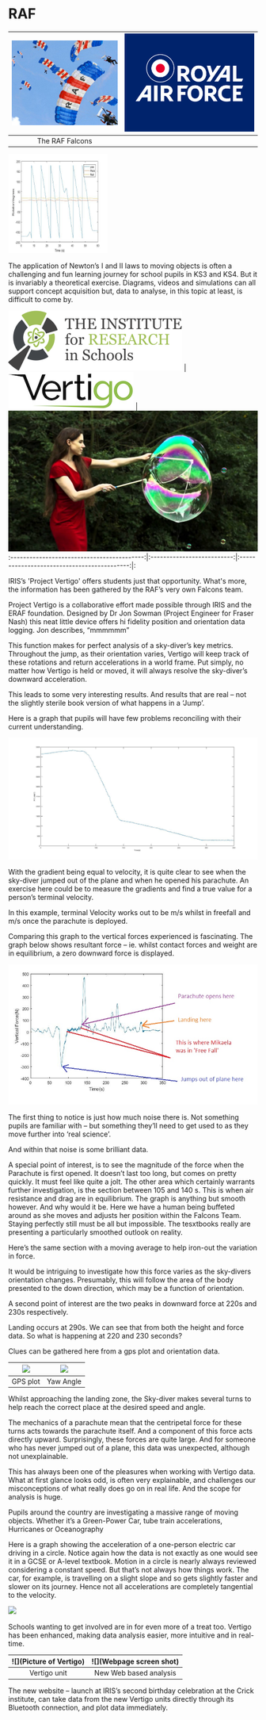 


# RAF


![](RAF-Falcons.jpg)                    |  ![](RAF_logo.jpg)       | 
:--------------------------------------:|:------------------------:| 
 The RAF Falcons                        |                          


<img src="https://github.com/SGSVertigo/vertigo-instructions/blob/master/Circle1.jpg" width="200" height="200" />

The application of Newton’s I and II laws to moving objects is often a challenging and fun learning journey for school pupils in KS3 and KS4.  But it is invariably a theoretical exercise.  Diagrams, videos and simulations can all support concept acquisition but, data to analyse, in this topic at least, is difficult to come by.


![](IRIS_logo.png)                              |  ![](Vertigo_logo.jpg)                    | ![](Eleanor_Stride.jpg) 
:------------------------------------------:|:--------------------------:|:-------------------------------------------:|:
             


IRIS’s 'Project Vertigo' offers students just that opportunity.  What's more, the information has been gathered by the RAF’s very own Falcons team.  


Project Vertigo is a collaborative effort made possible through IRIS and the ERAF foundation.  Designed by Dr Jon Sowman (Project Engineer for Fraser Nash) this neat little device offers hi fidelity position and orientation data logging.
Jon describes, “mmmmmm”




This function makes for perfect analysis of a sky-diver’s key metrics.  Throughout the jump, as their orientation varies, Vertigo will keep track of these rotations and return accelerations in a world frame.  Put simply, no matter how Vertigo is held or moved, it will always resolve the sky-diver’s downward acceleration.


This leads to some very interesting results.  And results that are real – not the slightly sterile book version of what happens in a ‘Jump’.

Here is a graph that pupils will have few problems reconciling with their current understanding.

![](Height.jpg) 


With the gradient being equal to velocity, it is quite clear to see when the sky-diver jumped out of the plane and when he opened his parachute.  An exercise here could be to measure the gradients and find a true value for a person’s terminal velocity.


In this example, terminal Velocity works out to be m/s whilst in freefall and  m/s once the parachute is deployed.


Comparing this graph to the vertical forces experienced is fascinating.
The graph below shows resultant force – ie. whilst contact forces and weight are in equilibrium, a zero downward force is displayed.

![](Mikaela_Falcon.jpg) 

The first thing to notice is just how much noise there is.  Not something pupils are familiar with – but something they’ll need to get used to as they move further into ‘real science’.

And within that noise is some brilliant data.


A special point of interest, is to see the magnitude of the force when the Parachute is first opened.  It doesn’t last too long, but comes on pretty quickly.  It must feel like quite a jolt.
The other area which certainly warrants further investigation, is the section between 105 and 140 s.  This is when air resistance and drag are in equilibrium.  The graph is anything but smooth however.  And why would it be.  Here we have a human being buffeted around as she moves and adjusts her position within the Falcons Team.  Staying perfectly still must be all but impossible.  The tesxtbooks really are presenting a particularly smoothed outlook on reality.


Here’s the same section with a moving average to help iron-out the variation in force.

It would be intriguing to investigate how this force varies as the sky-divers orientation changes.  Presumably, this will follow the area of the body presented to the down direction, which may be a function of orientation.

A second point of interest are the two peaks in downward force at 220s and 230s respectively.

Landing occurs at 290s.  We can see that from both the height and force data.  So what is happening at 220 and 230 seconds?

Clues can be gathered here from a gps plot and orientation data.

![](GPS_plot.jpg)                      |  ![](YAW_Angle.jpg)       | 
:--------------------------------------:|:------------------------:| 
 GPS plot                            |            Yaw Angle              


Whilst approaching the landing zone, the Sky-diver makes several turns to help reach the correct place at the desired speed and angle.

The mechanics of a parachute mean that the centripetal force for these turns acts towards the parachute itself.  And a component of this force acts directly upward.  Surprisingly, these forces are quite large.  And for someone who has never jumped out of a plane, this data was unexpected, although not unexplainable.


This has always been one of the pleasures when working with Vertigo data.  What at first glance looks odd, is often very explainable, and challenges our misconceptions of what really does go on in real life.
And the scope for analysis is huge.

Pupils around the country are investigating a massive range of moving objects.  Whether it’s a Green-Power Car, tube train accelerations, Hurricanes or Oceanography 

Here is a graph showing the acceleration of a one-person electric car driving in a circle.  Notice again how the data is not exactly as one would see it in a GCSE or A-level textbook.  Motion in a circle is nearly always reviewed considering a constant speed.  But that’s not always how things work.  The car, for example, is travelling on a slight slope and so gets slightly faster and slower on its journey.  Hence not all accelerations are completely tangential to the velocity.    
 
![](Car_in_a_circle.jpg)      

Schools wanting to get involved are in for even more of a treat too.  Vertigo has been enhanced, making data analysis easier, more intuitive and in real-time.


![](Picture of Vertigo)                      |  ![](Webpage screen shot)       | 
:--------------------------------------:|:------------------------:| 
Vertigo unit                 |           New Web based analysis       

The new website – launch at IRIS’s second birthday celebration at the Crick institute, can take data from the new Vertigo units directly through its Bluetooth connection, and plot data immediately.





  

